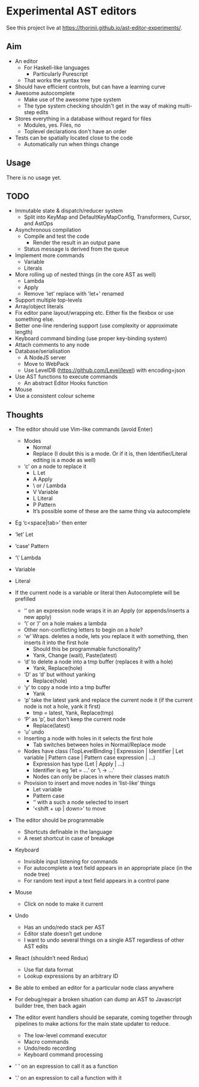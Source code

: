 # Experimental AST editors

See this project live at https://thorinii.github.io/ast-editor-experiments/.


## Aim

* An editor
  * For Haskell-like languages
    * Particularly Purescript
  * That works the syntax tree
* Should have efficient controls, but can have a learning curve
* Awesome autocomplete
  * Make use of the awesome type system
  * The type system checking shouldn't get in the way of making multi-step edits
* Stores everything in a database without regard for files
  * Modules, yes. Files, no
  * Toplevel declarations don't have an order
* Tests can be spatially located close to the code
  * Automatically run when things change


## Usage

There is no usage yet.


## TODO

* Immutable state & dispatch/reducer system
  * Split into KeyMap and DefaultKeyMapConfig, Transformers, Cursor, and AstOps
* Asynchronous compilation
  * Compile and test the code
    * Render the result in an output pane
  * Status message is derived from the queue
* Implement more commands
  * Variable
  * Literals
* More rolling up of nested things (in the core AST as well)
  * Lambda
  * Apply
  * Remove 'let' replace with 'let+' renamed
* Support multiple top-levels
* Array/object literals
* Fix editor pane layout/wrapping etc. Either fix the flexbox or use something else.
* Better one-line rendering support (use complexity or approximate length)
* Keyboard command binding (use proper key-binding system)
* Attach comments to any node
* Database/serialisation
  * A NodeJS server
  * Move to WebPack
  * Use LevelDB (https://github.com/Level/level) with encoding=json
* Use AST functions to execute commands
  * An abstract Editor Hooks function
* Mouse
* Use a consistent colour scheme


## Thoughts

* The editor should use Vim-like commands (avoid Enter)
  * Modes
    * Normal
    * Replace (I doubt this is a mode. Or if it is, then Identifier/Literal editing is a mode as well)
  * ‘c’ on a node to replace it
    * L Let
    * A Apply
    * \ or / Lambda
    * V Variable
    * L Literal
    * P Pattern
    * It’s possible some of these are the same thing via autocomplete
* Eg ‘c<space|tab>’ then enter
* ‘let’ Let
* ‘case’ Pattern
* ‘\’ Lambda
* Variable
* Literal
* If the current node is a variable or literal then Autocomplete will be prefilled
  * ‘<space>’ on an expression node wraps it in an Apply (or appends/inserts a new apply)
  * ‘\’ or ‘/’ on a hole makes a lambda
  * Other non-conflicting letters to begin on a hole?
  * ‘w’ Wraps. deletes a node, lets you replace it with something, then inserts it into the first hole
    * Should this be programmable functionality?
    * Yank, Change (wait), Paste(latest)
  * ‘d’ to delete a node into a tmp buffer (replaces it with a hole)
    * Yank, Replace(hole)
  * ‘D’ as ‘d’ but without yanking
    * Replace(hole)
  * ‘y’ to copy a node into a tmp buffer
    * Yank
  * ‘p’ take the latest yank and replace the current node it (if the current node is not a hole, yank it first)
    * tmp = latest, Yank, Replace(tmp)
  * ‘P’ as ‘p’, but don’t keep the current node
    * Replace(latest)
  * ‘u’ undo
  * Inserting a node with holes in it selects the first hole
    * Tab switches between holes in Normal/Replace mode
  * Nodes have class (TopLevelBinding | Expression | Identifier | Let variable | Pattern case | Pattern case expression | …)
    * Expression has type (Let | Apply | …)
    * Identifier is eg ‘let <identifier> = …’ or ‘\ <identifier> -> …’
    * Nodes can only be places in where their classes match
  * Provision to insert and move nodes in ‘list-like’ things
    * Let variable
    * Pattern case
    * ‘<space>’ with a such a node selected to insert
    * ‘<shift + up | down>’ to move
* The editor should be programmable
  * Shortcuts definable in the language
  * A reset shortcut in case of breakage
* Keyboard
  * Invisible input listening for commands
  * For autocomplete a text field appears in an appropriate place (in the node tree)
  * For random text input a text field appears in a control pane
* Mouse
  * Click on node to make it current
* Undo
  * Has an undo/redo stack per AST
  * Editor state doesn’t get undone
  * I want to undo several things on a single AST regardless of other AST edits
* React (shouldn’t need Redux)
  * Use flat data format
  * Lookup expressions by an arbitrary ID
* Be able to embed an editor for a particular node class anywhere
* For debug/repair a broken situation can dump an AST to Javascript builder tree, then back again

* The editor event handlers should be separate, coming together through pipelines to make actions for the main state updater to reduce.
  * The low-level command executor
  * Macro commands
  * Undo/redo recording
  * Keyboard command processing
* ' ' on an expression to call it as a function
* '.' on an expression to call a function with it
